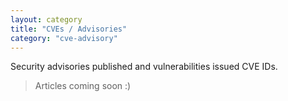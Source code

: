 ```yaml
---
layout: category
title: "CVEs / Advisories"
category: "cve-advisory"
---
```

Security advisories published and vulnerabilities issued CVE IDs.

> Articles coming soon :)

<!-- List of posts are appended to the end of this page. -->
